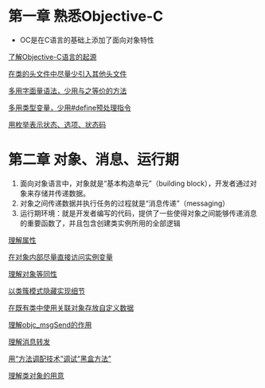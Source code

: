 # 第一章 熟悉Objective-C
* OC是在C语言的基础上添加了面向对象特性

[了解Objective-C语言的起源](https://github.com/LionWY/Read_Notes/blob/master/Effective%20Objective-C%202.0%20%E7%BC%96%E5%86%99%E9%AB%98%E8%B4%A8%E9%87%8FiOS%E4%B8%8EOS%20X%E4%BB%A3%E7%A0%81%E7%9A%8452%E4%B8%AA%E6%9C%89%E6%95%88%E6%96%B9%E6%B3%95/1.%E4%BA%86%E8%A7%A3Objective-C%E8%AF%AD%E8%A8%80%E7%9A%84%E8%B5%B7%E6%BA%90.md#%E4%BA%86%E8%A7%A3objective-c%E8%AF%AD%E8%A8%80%E7%9A%84%E8%B5%B7%E6%BA%90)


[在类的头文件中尽量少引入其他头文件](https://github.com/LionWY/Read_Notes/blob/master/Effective%20Objective-C%202.0%20%E7%BC%96%E5%86%99%E9%AB%98%E8%B4%A8%E9%87%8FiOS%E4%B8%8EOS%20X%E4%BB%A3%E7%A0%81%E7%9A%8452%E4%B8%AA%E6%9C%89%E6%95%88%E6%96%B9%E6%B3%95/2.%E5%9C%A8%E7%B1%BB%E7%9A%84%E5%A4%B4%E6%96%87%E4%BB%B6%E4%B8%AD%E5%B0%BD%E9%87%8F%E5%B0%91%E5%BC%95%E5%85%A5%E5%85%B6%E4%BB%96%E5%A4%B4%E6%96%87%E4%BB%B6.md#%E5%9C%A8%E7%B1%BB%E7%9A%84%E5%A4%B4%E6%96%87%E4%BB%B6%E4%B8%AD%E5%B0%BD%E9%87%8F%E5%B0%91%E5%BC%95%E5%85%A5%E5%85%B6%E4%BB%96%E5%A4%B4%E6%96%87%E4%BB%B6)


[多用字面量语法，少用与之等价的方法](https://github.com/LionWY/Read_Notes/blob/master/Effective%20Objective-C%202.0%20%E7%BC%96%E5%86%99%E9%AB%98%E8%B4%A8%E9%87%8FiOS%E4%B8%8EOS%20X%E4%BB%A3%E7%A0%81%E7%9A%8452%E4%B8%AA%E6%9C%89%E6%95%88%E6%96%B9%E6%B3%95/3.%E5%A4%9A%E7%94%A8%E5%AD%97%E9%9D%A2%E9%87%8F%E8%AF%AD%E6%B3%95%EF%BC%8C%E5%B0%91%E7%94%A8%E4%B8%8E%E4%B9%8B%E7%AD%89%E4%BB%B7%E7%9A%84%E6%96%B9%E6%B3%95.md#%E5%A4%9A%E7%94%A8%E5%AD%97%E9%9D%A2%E9%87%8F%E8%AF%AD%E6%B3%95%E5%B0%91%E7%94%A8%E4%B8%8E%E4%B9%8B%E7%AD%89%E4%BB%B7%E7%9A%84%E6%96%B9%E6%B3%95)


[多用类型变量，少用#define预处理指令](https://github.com/LionWY/Read_Notes/blob/master/Effective%20Objective-C%202.0%20%E7%BC%96%E5%86%99%E9%AB%98%E8%B4%A8%E9%87%8FiOS%E4%B8%8EOS%20X%E4%BB%A3%E7%A0%81%E7%9A%8452%E4%B8%AA%E6%9C%89%E6%95%88%E6%96%B9%E6%B3%95/4.%E5%A4%9A%E7%94%A8%E7%B1%BB%E5%9E%8B%E5%B8%B8%E9%87%8F%EF%BC%8C%E5%B0%91%E7%94%A8%23define%E9%A2%84%E5%A4%84%E7%90%86%E6%8C%87%E4%BB%A4.md#%E5%A4%9A%E7%94%A8%E7%B1%BB%E5%9E%8B%E5%8F%98%E9%87%8F%E5%B0%91%E7%94%A8define%E9%A2%84%E5%A4%84%E7%90%86%E6%8C%87%E4%BB%A4)


[用枚举表示状态、选项、状态码](https://github.com/LionWY/Read_Notes/blob/master/Effective%20Objective-C%202.0%20%E7%BC%96%E5%86%99%E9%AB%98%E8%B4%A8%E9%87%8FiOS%E4%B8%8EOS%20X%E4%BB%A3%E7%A0%81%E7%9A%8452%E4%B8%AA%E6%9C%89%E6%95%88%E6%96%B9%E6%B3%95/5.%E7%94%A8%E6%9E%9A%E4%B8%BE%E8%A1%A8%E7%A4%BA%E7%8A%B6%E6%80%81%E3%80%81%E9%80%89%E9%A1%B9%E3%80%81%E7%8A%B6%E6%80%81%E7%A0%81.md#%E7%94%A8%E6%9E%9A%E4%B8%BE%E8%A1%A8%E7%A4%BA%E7%8A%B6%E6%80%81%E9%80%89%E9%A1%B9%E7%8A%B6%E6%80%81%E7%A0%81)


# 第二章 对象、消息、运行期
1. 面向对象语言中，对象就是“基本构造单元”（building block），开发者通过对象来存储并传递数据。
2. 对象之间传递数据并执行任务的过程就是“消息传递”（messaging）
3. 运行期环境：就是开发者编写的代码，提供了一些使得对象之间能够传递消息的重要函数了，并且包含创建类实例所用的全部逻辑


[理解属性](https://github.com/LionWY/Read_Notes/blob/master/Effective%20Objective-C%202.0%20%E7%BC%96%E5%86%99%E9%AB%98%E8%B4%A8%E9%87%8FiOS%E4%B8%8EOS%20X%E4%BB%A3%E7%A0%81%E7%9A%8452%E4%B8%AA%E6%9C%89%E6%95%88%E6%96%B9%E6%B3%95/6.%E7%90%86%E8%A7%A3%E2%80%9C%E5%B1%9E%E6%80%A7%E2%80%9D.md#%E7%90%86%E8%A7%A3%E5%B1%9E%E6%80%A7)


[在对象内部尽量直接访问实例变量](https://github.com/LionWY/Read_Notes/blob/master/Effective%20Objective-C%202.0%20%E7%BC%96%E5%86%99%E9%AB%98%E8%B4%A8%E9%87%8FiOS%E4%B8%8EOS%20X%E4%BB%A3%E7%A0%81%E7%9A%8452%E4%B8%AA%E6%9C%89%E6%95%88%E6%96%B9%E6%B3%95/7.%E5%9C%A8%E5%AF%B9%E8%B1%A1%E5%86%85%E9%83%A8%E5%B0%BD%E9%87%8F%E7%9B%B4%E6%8E%A5%E8%AE%BF%E9%97%AE%E5%AE%9E%E4%BE%8B%E5%8F%98%E9%87%8F.md#%E5%9C%A8%E5%AF%B9%E8%B1%A1%E5%86%85%E9%83%A8%E5%B0%BD%E9%87%8F%E7%9B%B4%E6%8E%A5%E8%AE%BF%E9%97%AE%E5%AE%9E%E4%BE%8B%E5%8F%98%E9%87%8F)


[理解对象等同性](https://github.com/LionWY/Read_Notes/blob/master/Effective%20Objective-C%202.0%20%E7%BC%96%E5%86%99%E9%AB%98%E8%B4%A8%E9%87%8FiOS%E4%B8%8EOS%20X%E4%BB%A3%E7%A0%81%E7%9A%8452%E4%B8%AA%E6%9C%89%E6%95%88%E6%96%B9%E6%B3%95/8.%E7%90%86%E8%A7%A3%E5%AF%B9%E8%B1%A1%E7%AD%89%E5%90%8C%E6%80%A7.md#%E7%90%86%E8%A7%A3%E5%AF%B9%E8%B1%A1%E7%AD%89%E5%90%8C%E6%80%A7)

[以类簇模式隐藏实现细节](https://github.com/LionWY/Read_Notes/blob/master/Effective%20Objective-C%202.0%20%E7%BC%96%E5%86%99%E9%AB%98%E8%B4%A8%E9%87%8FiOS%E4%B8%8EOS%20X%E4%BB%A3%E7%A0%81%E7%9A%8452%E4%B8%AA%E6%9C%89%E6%95%88%E6%96%B9%E6%B3%95/9.%E4%BB%A5%E7%B1%BB%E7%B0%87%E6%A8%A1%E5%BC%8F%E9%9A%90%E8%97%8F%E5%AE%9E%E7%8E%B0%E7%BB%86%E8%8A%82.md#%E4%BB%A5%E7%B1%BB%E7%B0%87%E6%A8%A1%E5%BC%8F%E9%9A%90%E8%97%8F%E5%AE%9E%E7%8E%B0%E7%BB%86%E8%8A%82)

[在既有类中使用关联对象存放自定义数据](https://github.com/LionWY/Read_Notes/blob/master/Effective%20Objective-C%202.0%20%E7%BC%96%E5%86%99%E9%AB%98%E8%B4%A8%E9%87%8FiOS%E4%B8%8EOS%20X%E4%BB%A3%E7%A0%81%E7%9A%8452%E4%B8%AA%E6%9C%89%E6%95%88%E6%96%B9%E6%B3%95/10.%E5%9C%A8%E6%97%A2%E6%9C%89%E7%B1%BB%E4%B8%AD%E4%BD%BF%E7%94%A8%E5%85%B3%E8%81%94%E5%AF%B9%E8%B1%A1%E5%AD%98%E6%94%BE%E8%87%AA%E5%AE%9A%E4%B9%89%E6%95%B0%E6%8D%AE.md#%E5%9C%A8%E6%97%A2%E6%9C%89%E7%B1%BB%E4%B8%AD%E4%BD%BF%E7%94%A8%E5%85%B3%E8%81%94%E5%AF%B9%E8%B1%A1%E5%AD%98%E6%94%BE%E8%87%AA%E5%AE%9A%E4%B9%89%E6%95%B0%E6%8D%AE)

[理解objc_msgSend的作用](https://github.com/LionWY/Read_Notes/blob/master/Effective%20Objective-C%202.0%20%E7%BC%96%E5%86%99%E9%AB%98%E8%B4%A8%E9%87%8FiOS%E4%B8%8EOS%20X%E4%BB%A3%E7%A0%81%E7%9A%8452%E4%B8%AA%E6%9C%89%E6%95%88%E6%96%B9%E6%B3%95/11.%E7%90%86%E8%A7%A3objc_msgSend%E7%9A%84%E4%BD%9C%E7%94%A8.md#%E7%90%86%E8%A7%A3objc_msgsend%E7%9A%84%E4%BD%9C%E7%94%A8)

[理解消息转发](https://github.com/LionWY/Read_Notes/blob/master/Effective%20Objective-C%202.0%20%E7%BC%96%E5%86%99%E9%AB%98%E8%B4%A8%E9%87%8FiOS%E4%B8%8EOS%20X%E4%BB%A3%E7%A0%81%E7%9A%8452%E4%B8%AA%E6%9C%89%E6%95%88%E6%96%B9%E6%B3%95/12.%E7%90%86%E8%A7%A3%E6%B6%88%E6%81%AF%E8%BD%AC%E5%8F%91%E6%9C%BA%E5%88%B6.md#%E7%90%86%E8%A7%A3%E6%B6%88%E6%81%AF%E8%BD%AC%E5%8F%91)

[用“方法调配技术”调试“黑盒方法”](https://github.com/LionWY/Read_Notes/blob/master/Effective%20Objective-C%202.0%20%E7%BC%96%E5%86%99%E9%AB%98%E8%B4%A8%E9%87%8FiOS%E4%B8%8EOS%20X%E4%BB%A3%E7%A0%81%E7%9A%8452%E4%B8%AA%E6%9C%89%E6%95%88%E6%96%B9%E6%B3%95/13.%E7%94%A8%E6%96%B9%E6%B3%95%E8%B0%83%E9%85%8D%E6%8A%80%E6%9C%AF%E8%B0%83%E8%AF%95%E9%BB%91%E7%9B%92%E6%96%B9%E6%B3%95.md#%E7%94%A8%E6%96%B9%E6%B3%95%E8%B0%83%E9%85%8D%E6%8A%80%E6%9C%AF%E8%B0%83%E8%AF%95%E9%BB%91%E7%9B%92%E6%96%B9%E6%B3%95)

[理解类对象的用意](https://github.com/LionWY/Read_Notes/blob/master/Effective%20Objective-C%202.0%20%E7%BC%96%E5%86%99%E9%AB%98%E8%B4%A8%E9%87%8FiOS%E4%B8%8EOS%20X%E4%BB%A3%E7%A0%81%E7%9A%8452%E4%B8%AA%E6%9C%89%E6%95%88%E6%96%B9%E6%B3%95/14.%E7%90%86%E8%A7%A3%E7%B1%BB%E5%AF%B9%E8%B1%A1%E7%9A%84%E7%94%A8%E6%84%8F.md#%E7%90%86%E8%A7%A3%E7%B1%BB%E5%AF%B9%E8%B1%A1%E7%9A%84%E7%94%A8%E6%84%8F)

